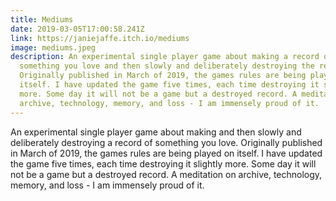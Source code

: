 ```yaml
---
title: Mediums
date: 2019-03-05T17:00:58.241Z
link: https://janiejaffe.itch.io/mediums
image: mediums.jpeg
description: An experimental single player game about making a record of
  something you love and then slowly and deliberately destroying the record.
  Originally published in March of 2019, the games rules are being played on
  itself. I have updated the game five times, each time destroying it slightly
  more. Some day it will not be a game but a destroyed record. A meditation on
  archive, technology, memory, and loss - I am immensely proud of it.
---
```

An experimental single player game about making and then slowly and deliberately destroying a record of something you love. Originally published in March of 2019, the games rules are being played on itself. I have updated the game five times, each time destroying it slightly more. Some day it will not be a game but a destroyed record. A meditation on archive, technology, memory, and loss - I am immensely proud of it.